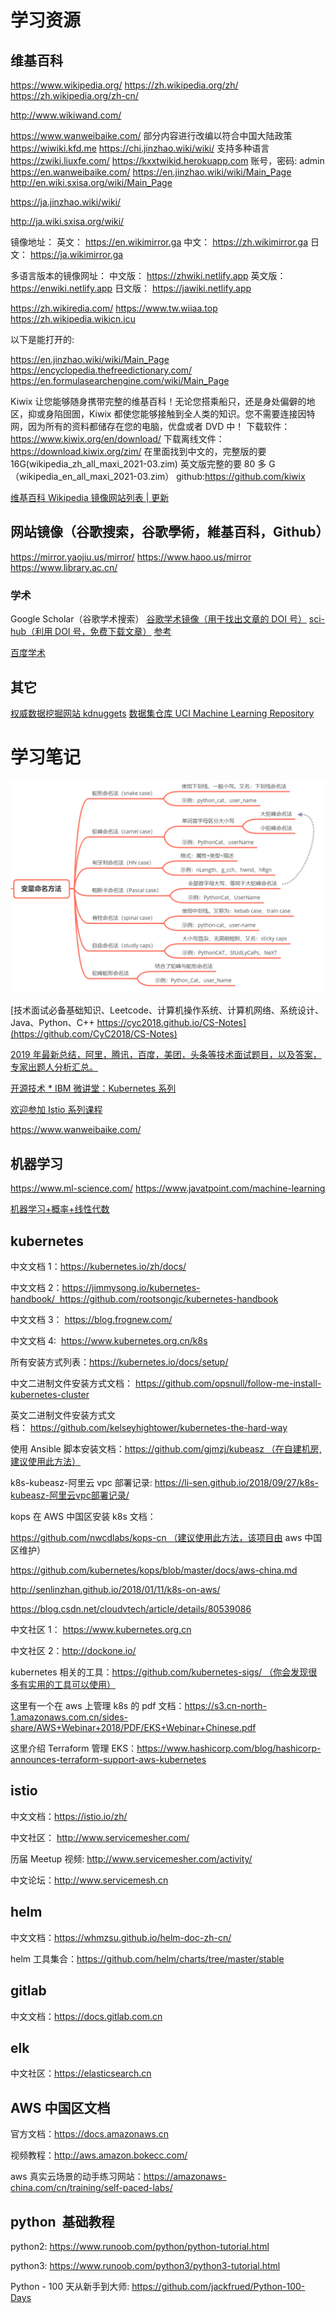 # 学习资源

## 维基百科

https://www.wikipedia.org/
https://zh.wikipedia.org/zh/
https://zh.wikipedia.org/zh-cn/

http://www.wikiwand.com/

https://www.wanweibaike.com/ 部分内容进行改编以符合中国大陆政策
https://wiwiki.kfd.me
https://chi.jinzhao.wiki/wiki/ 支持多种语言
https://zwiki.liuxfe.com/
https://kxxtwikid.herokuapp.com 账号，密码: admin
https://en.wanweibaike.com/
https://en.jinzhao.wiki/wiki/Main_Page
http://en.wiki.sxisa.org/wiki/Main_Page

https://ja.jinzhao.wiki/wiki/

http://ja.wiki.sxisa.org/wiki/

镜像地址：
英文： https://en.wikimirror.ga
中文： https://zh.wikimirror.ga
日文： https://ja.wikimirror.ga

多语言版本的镜像网址：
中文版： https://zhwiki.netlify.app
英文版： https://enwiki.netlify.app
日文版： https://jawiki.netlify.app

https://zh.wikiredia.com/
https://www.tw.wiiaa.top
https://zh.wikipedia.wikicn.icu

以下是能打开的:

https://en.jinzhao.wiki/wiki/Main_Page
https://encyclopedia.thefreedictionary.com/
https://en.formulasearchengine.com/wiki/Main_Page

Kiwix 让您能够随身携带完整的维基百科！无论您搭乘船只，还是身处偏僻的地区，抑或身陷囹圄，Kiwix 都使您能够接触到全人类的知识。您不需要连接因特网，因为所有的资料都储存在您的电脑，优盘或者 DVD 中！
下载软件：https://www.kiwix.org/en/download/
下载离线文件：https://download.kiwix.org/zim/
在里面找到中文的，完整版的要 16G(wikipedia_zh_all_maxi_2021-03.zim)
英文版完整的要 80 多 G（wikipedia_en_all_maxi_2021-03.zim）
github:https://github.com/kiwix

[维基百科 Wikipedia 镜像网站列表 | 更新](https://zgc261.com/wikipedia.html)

## 网站镜像（谷歌搜索，谷歌學術，維基百科，Github）

https://mirror.yaojiu.us/mirror/
https://www.haoo.us/mirror
https://www.library.ac.cn/

### 学术

Google Scholar（谷歌学术搜索）
[谷歌学术镜像（用于找出文章的 DOI 号）](https://gfsoso.99lb.net/)
[sci-hub（利用 DOI 号，免费下载文章）](https://sci-hub.shop/)
[参考](https://www.zhihu.com/topic/19653450/top-answers)

[百度学术](https://xueshu.baidu.com/)

## 其它

[权威数据挖掘网站 kdnuggets](https://www.kdnuggets.com/)
[数据集仓库 UCI Machine Learning Repository](https://archive.ics.uci.edu/ml/index.php)

# 学习笔记

![](img/var-named.jpg)

[技术面试必备基础知识、Leetcode、计算机操作系统、计算机网络、系统设计、Java、Python、C++ https://cyc2018.github.io/CS-Notes](https://github.com/CyC2018/CS-Notes)

[2019 年最新总结，阿里，腾讯，百度，美团，头条等技术面试题目，以及答案，专家出题人分析汇总。](https://github.com/0voice/interview_internal_reference)

[开源技术 \* IBM 微讲堂：Kubernetes 系列](https://developer.ibm.com/cn/tv/2018/opentec-k8s/)

[欢迎参加 Istio 系列课程](https://developer.ibm.com/cn/os-academy-istio/)

https://www.wanweibaike.com/

## 机器学习

https://www.ml-science.com/
https://www.javatpoint.com/machine-learning

[机器学习+概率+线性代数](https://dragonwarrior15.github.io/statistical-learning-notes/)

## kubernetes

中文文档 1：https://kubernetes.io/zh/docs/

中文文档 2：https://jimmysong.io/kubernetes-handbook/  https://github.com/rootsongjc/kubernetes-handbook

中文文档 3： https://blog.frognew.com/

中文文档 4:  https://www.kubernetes.org.cn/k8s

所有安装方式列表：https://kubernetes.io/docs/setup/

中文二进制文件安装方式文档： https://github.com/opsnull/follow-me-install-kubernetes-cluster

英文二进制文件安装方式文档： https://github.com/kelseyhightower/kubernetes-the-hard-way

使用 Ansible 脚本安装文档：https://github.com/gjmzj/kubeasz （在自建机房,建议使用此方法）

k8s-kubeasz-阿里云 vpc 部署记录: https://li-sen.github.io/2018/09/27/k8s-kubeasz-阿里云vpc部署记录/

kops 在 AWS 中国区安装 k8s 文档：

https://github.com/nwcdlabs/kops-cn （建议使用此方法，该项目由 aws 中国区维护）

https://github.com/kubernetes/kops/blob/master/docs/aws-china.md

http://senlinzhan.github.io/2018/01/11/k8s-on-aws/

https://blog.csdn.net/cloudvtech/article/details/80539086

中文社区 1： https://www.kubernetes.org.cn

中文社区 2：http://dockone.io/

kubernetes 相关的工具：https://github.com/kubernetes-sigs/ （你会发现很多有实用的工具可以使用）

这里有一个在 aws 上管理 k8s 的 pdf 文档：https://s3.cn-north-1.amazonaws.com.cn/sides-share/AWS+Webinar+2018/PDF/EKS+Webinar+Chinese.pdf

这里介绍 Terraform 管理 EKS：https://www.hashicorp.com/blog/hashicorp-announces-terraform-support-aws-kubernetes

## istio

中文文档：https://istio.io/zh/

中文社区： http://www.servicemesher.com/

历届 Meetup 视频: http://www.servicemesher.com/activity/

中文论坛：http://www.servicemesh.cn

## helm

中文文档：https://whmzsu.github.io/helm-doc-zh-cn/

helm 工具集合：https://github.com/helm/charts/tree/master/stable

## gitlab

中文文档：https://docs.gitlab.com.cn

## elk

中文社区：https://elasticsearch.cn

## AWS 中国区文档

官方文档：https://docs.amazonaws.cn

视频教程：http://aws.amazon.bokecc.com/

aws 真实云场景的动手练习网站：https://amazonaws-china.com/cn/training/self-paced-labs/

## python  基础教程

python2: https://www.runoob.com/python/python-tutorial.html

python3: https://www.runoob.com/python3/python3-tutorial.html

Python - 100 天从新手到大师: https://github.com/jackfrued/Python-100-Days
